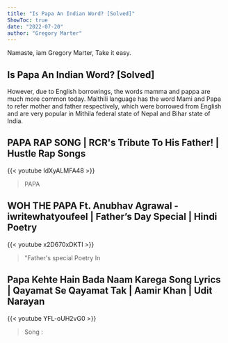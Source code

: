 ```yaml
---
title: "Is Papa An Indian Word? [Solved]"
ShowToc: true 
date: "2022-07-20"
author: "Gregory Marter" 
---
```


Namaste, iam Gregory Marter, Take it easy.
## Is Papa An Indian Word? [Solved]
However, due to English borrowings, the words mamma and pappa are much more common today. Maithili language has the word Mami and Papa to refer mother and father respectively, which were borrowed from English and are very popular in Mithila federal state of Nepal and Bihar state of India.

## PAPA RAP SONG | RCR's Tribute To His Father! | Hustle Rap Songs
{{< youtube IdXyALMFA48 >}}
>PAPA

## WOH THE PAPA Ft. Anubhav Agrawal - iwritewhatyoufeel | Father’s Day Special | Hindi Poetry
{{< youtube x2D670xDKTI >}}
>"Father's special Poetry In 

## Papa Kehte Hain Bada Naam Karega Song Lyrics | Qayamat Se Qayamat Tak | Aamir Khan | Udit Narayan
{{< youtube YFL-oUH2vG0 >}}
>Song : 

